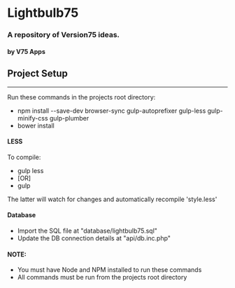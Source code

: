 # Lightbulb75 #
### A repository of Version75 ideas. ###
#### by V75 Apps ####

## Project Setup ##
----

Run these commands in the projects root directory:

* npm install --save-dev browser-sync gulp-autoprefixer gulp-less gulp-minify-css gulp-plumber
* bower install

#### LESS ####
To compile:

* gulp less
* [OR]
* gulp

The latter will watch for changes and automatically recompile 'style.less'

#### Database ####
* Import the SQL file at "database/lightbulb75.sql"
* Update the DB connection details at "api/db.inc.php"


#### NOTE: ####
* You must have Node and NPM installed to run these commands
* All commands must be run from the projects root directory